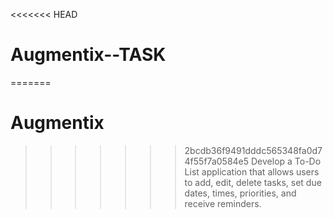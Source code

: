 <<<<<<< HEAD
# Augmentix--TASK
=======
# Augmentix
>>>>>>> 2bcdb36f9491dddc565348fa0d74f55f7a0584e5
Develop a To-Do List application that allows users to add, edit, delete tasks, set due dates, times, priorities, and receive reminders.
